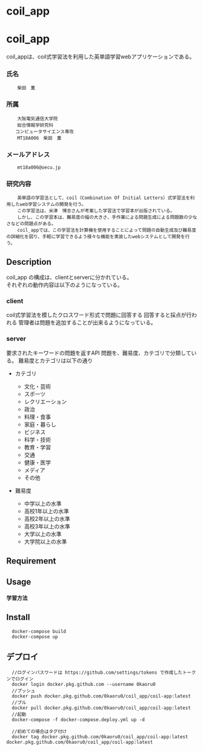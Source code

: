 # coil_app
coil_app
====
coil_appは、coil式学習法を利用した英単語学習webアプリケーションである。

### 氏名
```
    柴田　薫
```

### 所属
```
    大阪電気通信大学院
    総合情報学研究科
　　コンピュータサイエンス専攻　
    MT18A006　柴田　薫
```


### メールアドレス
```
    mt18a006@oecu.jp
```

### 研究内容
```
    英単語の学習法として、coil（Combination Of Initial Letters）式学習法を利用したweb学習システムの開発を行う。
    この学習法は、米津　博志さんが考案した学習法で学習本が出版されている。
    しかし、この学習本は、難易度の幅の大きさ、手作業による問題生成による問題数の少なさなどの問題点がある。
    coil_appでは、この学習法を計算機を使用することによって問題の自動生成及び難易度の詳細化を図り、手軽に学習できるよう様々な機能を実装したwebシステムとして開発を行う。
```

## Description
coil_app の構成は、clientとserverに分かれている。  
それぞれの動作内容は以下のようになっている。
### client  
coil式学習法を模したクロスワード形式で問題に回答する
回答すると採点が行われる
管理者は問題を追加することが出来るようになっている。

### server  
要求されたキーワードの問題を返すAPI
問題を、難易度、カテゴリで分類している。
難易度とカテゴリは以下の通り
* カテゴリ
    * 文化・芸術
    * スポーツ
    * レクリエーション
    * 政治
    * 料理・食事
    * 家庭・暮らし
    * ビジネス
    * 科学・技術
    * 教育・学習
    * 交通
    * 健康・医学
    * メディア
    * その他


* 難易度
    * 中学以上の水準
    * 高校1年以上の水準
    * 高校2年以上の水準
    * 高校3年以上の水準
    * 大学以上の水準
    * 大学院以上の水準

## Requirement

## Usage

#### 学習方法

## Install
```
  docker-compose build
  docker-compose up
```

## デプロイ
```
  //ログインパスワードは https://github.com/settings/tokens で作成したトークンでログイン
  docker login docker.pkg.github.com --username 0kaoru0
  //プッシュ
  docker push docker.pkg.github.com/0kaoru0/coil_app/coil-app:latest
  //プル
  docker pull docker.pkg.github.com/0kaoru0/coil_app/coil-app:latest
  //起動
  docker-compose -f docker-compose.deploy.yml up -d

  //初めての場合はタグ付け
  docker tag docker.pkg.github.com/0kaoru0/coil_app/coil-app:latest docker.pkg.github.com/0kaoru0/coil_app/coil-app:latest
```